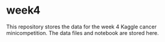 # week4

This repository stores the data for the week 4 Kaggle cancer minicompetition. The data files and notebook are stored here. 

